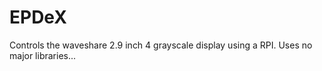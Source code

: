# EPDeX
Controls the waveshare 2.9 inch 4 grayscale display using a RPI. Uses no major libraries... 
